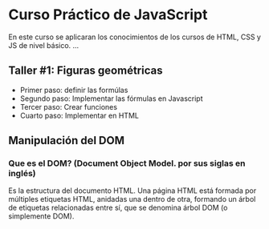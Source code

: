 # Curso Práctico de JavaScript

En este curso se aplicaran los conocimientos de los cursos de HTML, CSS y JS de nivel básico.
... 
## Taller #1: Figuras geométricas
- Primer paso: definir las formúlas
- Segundo paso: Implementar las fórmulas en Javascript
- Tercer paso: Crear funciones
- Cuarto paso: Implementar en HTML


## Manipulación del DOM
### Que es el DOM? (Document Object Model. por sus siglas en inglés)
Es la estructura del documento HTML. Una página HTML está formada por múltiples etiquetas HTML, anidadas una dentro de otra, formando un árbol de etiquetas relacionadas entre sí, que se denomina árbol DOM (o simplemente DOM).
